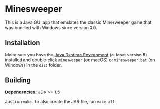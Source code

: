 # Minesweeper

This is a Java GUI app that emulates the classic Minesweeper game that was bundled with Windows since version 3.0.

## Installation
Make sure you have the [Java Runtime Environment](https://www.java.com/en/) (at least version 5) installed and double-click `minesweeper` (on macOS) or `minesweeper.bat` (on Windows) in the `dist` folder.

## Building
**Dependencies:** JDK >= 1.5

Just run `make`. To also create the JAR file, run `make all`.
